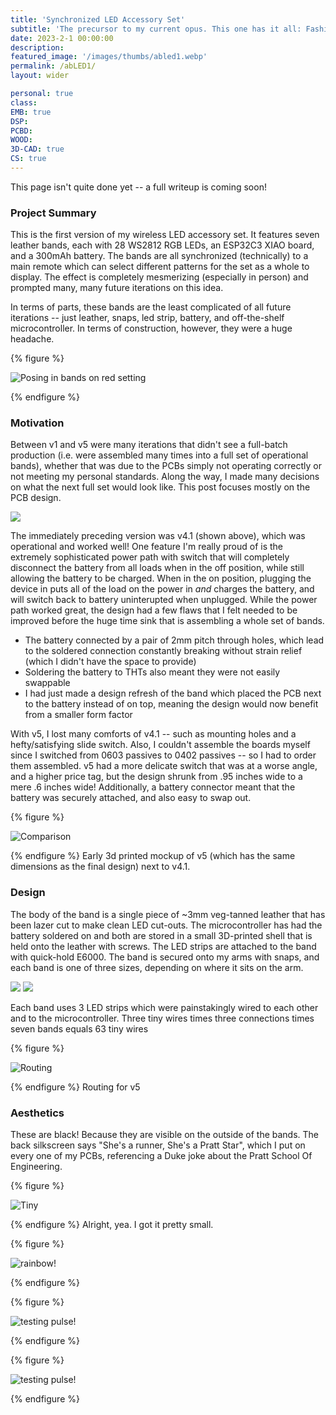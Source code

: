 ```yaml
---
title: 'Synchronized LED Accessory Set'
subtitle: 'The precursor to my current opus. This one has it all: Fashion! Wifi! Authentic Dead Cow! And of course, USB-C.'
date: 2023-2-1 00:00:00
description:
featured_image: '/images/thumbs/abled1.webp'
permalink: /abLED1/
layout: wider

personal: true
class:
EMB: true
DSP:
PCBD:
WOOD:
3D-CAD: true
CS: true
---
```


This page isn't quite done yet -- a full writeup is coming soon!

<h3> Project Summary </h3>

This is the first version of my wireless LED accessory set. It features seven leather bands, each with 28 WS2812 RGB LEDs, an ESP32C3 XIAO board, and a 300mAh battery. The bands are all synchronized (technically) to a main remote which can select different patterns for the set as a whole to display. The effect is completely mesmerizing (especially in person) and prompted many, many future iterations on this idea.

In terms of parts, these bands are the least complicated of all future iterations -- just leather, snaps, led strip, battery, and off-the-shelf microcontroller. In terms of construction, however, they were a huge headache. 

{% figure %}
<p><img src="/images/abled1/red_crop.webp" alt="Posing in bands on red setting"></p>
{% endfigure %}

<h3> Motivation </h3>



Between v1 and v5 were many iterations that didn't see a full-batch production (i.e. were assembled many times into a full set of operational bands), whether that was due to the PCBs simply not operating correctly or not meeting my personal standards. Along the way, I made many decisions on what the next full set would look like. This post focuses mostly on the PCB design.

![](/images/abled5pcb/ab41.jpeg)

The immediately preceding version was v4.1 (shown above), which was operational and worked well! One feature I'm really proud of is the extremely sophisticated power path with switch that will completely disconnect the battery from all loads when in the off position, while still allowing the battery to be charged. When in the on position, plugging the device in puts all of the load on the power in *and* charges the battery, and will switch back to battery uninterupted when unplugged. While the power path worked great, the design had a few flaws that I felt needed to be improved before the huge time sink that is assembling a whole set of bands.

* The battery connected by a pair of 2mm pitch through holes, which lead to the soldered connection constantly breaking without strain relief (which I didn't have the space to provide)
* Soldering the battery to THTs also meant they were not easily swappable
* I had just made a design refresh of the band which placed the PCB next to the battery instead of on top, meaning the design would now benefit from a smaller form factor

With v5, I lost many comforts of v4.1 -- such as mounting holes and a hefty/satisfying slide switch. Also, I couldn't assemble the boards myself since I switched from 0603 passives to 0402 passives -- so I had to order them assembled. v5 had a more delicate switch that was at a worse angle, and a higher price tag, but the design shrunk from .95 inches wide to a mere .6 inches wide! Additionally, a battery connector meant that the battery was securely attached, and also easy to swap out.

{% figure %}
<p><img src="/images/abled5pcb/ab_compare.jpeg" alt="Comparison"></p>
{% endfigure %}
	Early 3d printed mockup of v5 
	(which has the same dimensions as the final design)
	next to v4.1.


<h3> Design </h3>

The body of the band is a single piece of ~3mm veg-tanned leather that has been lazer cut to make clean LED cut-outs. The microcontroller has had the battery soldered on and both are stored in a small 3D-printed shell that is held onto the leather with screws. The LED strips are attached to the band with quick-hold E6000. The band is secured onto my arms with snaps, and each band is one of three sizes, depending on where it sits on the arm.

<div class="gallery" data-columns="2">
	<img src="/images/abled1/suit_up.webp">
	<img src="/images/abled1/on_wrist.webp">
</div>

Each band uses 3 LED strips which were painstakingly wired to each other and to the microcontroller. Three tiny wires times three connections times seven bands equals 63 tiny wires

{% figure %}
<p><img src="/images/abled5pcb/route5.webp" alt="Routing"></p>
{% endfigure %}
	Routing for v5

<h3> Aesthetics </h3>
These are black! Because they are visible on the outside of the bands. The back silkscreen says "She's a runner, She's a Pratt Star", which I put on every one of my PCBs, referencing a Duke joke about the Pratt School Of Engineering.

{% figure %}
<p><img src="/images/abled5pcb/in_hand.webp" alt="Tiny"></p>
{% endfigure %}
	Alright, yea. I got it pretty small.





{% figure %}
<p><img src="/images/abled1/rain1.gif" alt="rainbow!"></p>
{% endfigure %}

{% figure %}
<p><img src="/images/abled1/test_table.gif" alt="testing pulse!"></p>
{% endfigure %}

{% figure %}
<p><img src="/images/abled1/bright_wear.gif" alt="testing pulse!"></p>
{% endfigure %}